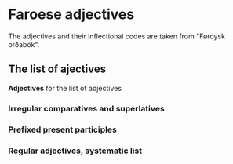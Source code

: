 # Faroese adjectives 


The adjectives and their inflectional codes 
are taken from "Føroysk orðabók".

## The list of ajectives





**Adjectives** for the list of adjectives

### Irregular comparatives and superlatives



### Prefixed present participles


### Regular adjectives, systematic list

















